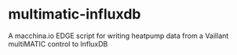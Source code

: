 # multimatic-influxdb
A macchina.io EDGE script for writing heatpump data from a Vaillant multiMATIC control to InfluxDB 
